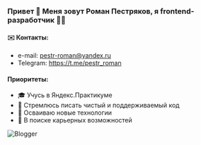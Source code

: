 ### Привет 👋 Меня зовут Роман Пестряков, я frontend-разработчик 👨‍💻
#### ✉️ Контакты:
- e-mail: pestr-roman@yandex.ru
- Telegram: https://t.me/pestr_roman
#### Приоритеты:
- 🎓 Учусь в Яндекс.Практикуме
- 💎 Стремлюсь писать чистый и поддерживаемый код
- 🚀 Осваиваю новые технологии
- 💼 В поиске карьерных возможностей

![Blogger](https://img.shields.io/badge/Blogger-FF5722?style=for-the-badge&logo=blogger&logoColor=white)
